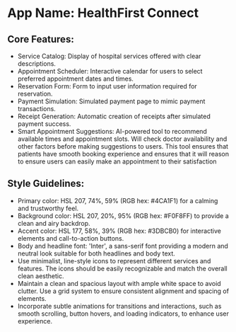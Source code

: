 # **App Name**: HealthFirst Connect

## Core Features:

- Service Catalog: Display of hospital services offered with clear descriptions.
- Appointment Scheduler: Interactive calendar for users to select preferred appointment dates and times.
- Reservation Form: Form to input user information required for reservation.
- Payment Simulation: Simulated payment page to mimic payment transactions.
- Receipt Generation: Automatic creation of receipts after simulated payment success.
- Smart Appointment Suggestions: AI-powered tool to recommend available times and appointment slots. Will check doctor availability and other factors before making suggestions to users. This tool ensures that patients have smooth booking experience and ensures that it will reason to ensure users can easily make an appointment to their satisfaction

## Style Guidelines:

- Primary color: HSL 207, 74%, 59% (RGB hex: #4CA1F1) for a calming and trustworthy feel.
- Background color: HSL 207, 20%, 95% (RGB hex: #F0F8FF) to provide a clean and airy backdrop.
- Accent color: HSL 177, 58%, 39% (RGB hex: #3DBCB0) for interactive elements and call-to-action buttons.
- Body and headline font: 'Inter', a sans-serif font providing a modern and neutral look suitable for both headlines and body text.
- Use minimalist, line-style icons to represent different services and features. The icons should be easily recognizable and match the overall clean aesthetic.
- Maintain a clean and spacious layout with ample white space to avoid clutter. Use a grid system to ensure consistent alignment and spacing of elements.
- Incorporate subtle animations for transitions and interactions, such as smooth scrolling, button hovers, and loading indicators, to enhance user experience.